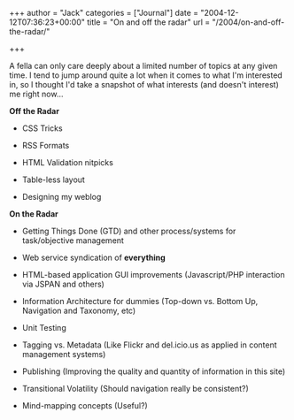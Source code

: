 +++
author = "Jack"
categories = ["Journal"]
date = "2004-12-12T07:36:23+00:00"
title = "On and off the radar"
url = "/2004/on-and-off-the-radar/"

+++

A fella can only care deeply about a limited number of topics at any given time. I tend to jump around quite a lot when it comes to what I'm interested in, so I thought I'd take a snapshot of what interests (and doesn't interest) me right now&#8230;

**Off the Radar**

</p> 

  * CSS Tricks


  * RSS Formats


  * HTML Validation nitpicks


  * Table-less layout


  * Designing my weblog
</ul> 

**On the Radar**

</p> 

  * Getting Things Done (GTD) and other process/systems for task/objective management


  * Web service syndication of **everything**


  * HTML-based application GUI improvements (Javascript/PHP interaction via JSPAN and others)


  * Information Architecture for dummies (Top-down vs. Bottom Up, Navigation and Taxonomy, etc)


  * Unit Testing


  * Tagging vs. Metadata (Like Flickr and del.icio.us as applied in content management systems)


  * Publishing (Improving the quality and quantity of information in this site)


  * Transitional Volatility (Should navigation really be consistent?)


  * Mind-mapping concepts (Useful?)
</ul>